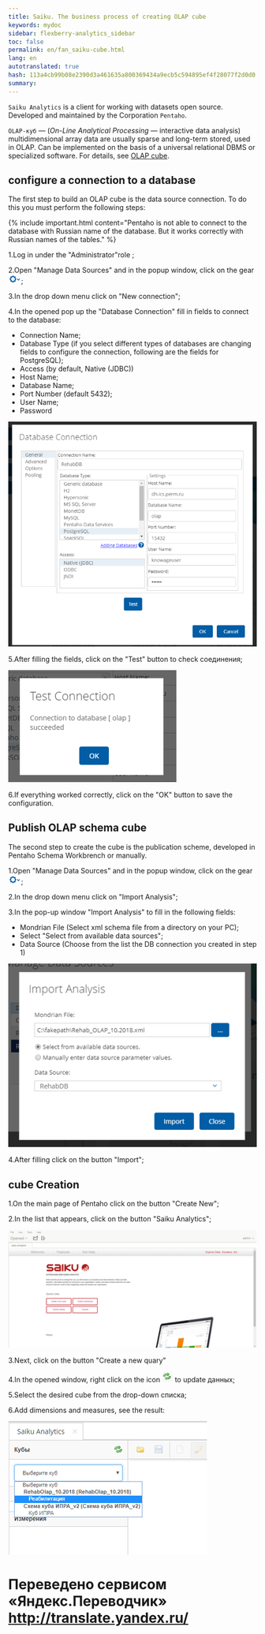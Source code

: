 ```yaml
--- 
title: Saiku. The business process of creating OLAP cube 
keywords: mydoc 
sidebar: flexberry-analytics_sidebar 
toc: false 
permalink: en/fan_saiku-cube.html 
lang: en 
autotranslated: true 
hash: 113a4cb99b08e2390d3a461635a800369434a9ecb5c594895ef4f28077f2d0d0 
summary: 
--- 
```


`Saiku Analytics` is a client for working with datasets open source. Developed and maintained by the Corporation `Pentaho`. 

`OLAP-куб` — (_On-Line Analytical Processing_ — interactive data analysis) multidimensional array data are usually sparse and long-term stored, used in OLAP. Can be implemented on the basis of a universal relational DBMS or specialized software. For details, see [OLAP cube](https://ru.wikipedia.org/wiki/OLAP-куб). 

## configure a connection to a database 

The first step to build an OLAP cube is the data source connection. To do this you must perform the following steps: 

{% include important.html content="Pentaho is not able to connect to the database with Russian name of the database. But it works correctly with Russian names of the tables." %} 

1.Log in under the "Administrator"role ; 

2.Open "Manage Data Sources" and in the popup window, click on the gear ![](/images/pages/products/flexberry-analytics/saiku-cube-settings.png); 

3.In the drop down menu click on "New connection"; 

4.In the opened pop up the "Database Connection" fill in fields to connect to the database: 

* Connection Name; 
* Database Type (if you select different types of databases are changing fields to configure the connection, following are the fields for PostgreSQL); 
* Access (by default, Native (JDBC)) 
* Host Name; 
* Database Name; 
* Port Number (default 5432); 
* User Name; 
* Password 

![](/images/pages/products/flexberry-analytics/saiku-cube001.png) 

5.After filling the fields, click on the "Test" button to check соединения; 

![](/images/pages/products/flexberry-analytics/saiku-cube002.png) 

6.If everything worked correctly, click on the "OK" button to save the configuration. 

## Publish OLAP schema cube 

The second step to create the cube is the publication scheme, developed in Pentaho Schema Workbrench or manually. 

1.Open "Manage Data Sources" and in the popup window, click on the gear ![](/images/pages/products/flexberry-analytics/saiku-cube-settings.png); 

2.In the drop down menu click on "Import Analysis"; 

3.In the pop-up window "Import Analysis" to fill in the following fields: 

* Mondrian File (Select xml schema file from a directory on your PC); 
* Select "Select from available data sources"; 
* Data Source (Choose from the list the DB connection you created in step 1) 

![](/images/pages/products/flexberry-analytics/saiku-cube003.png) 

4.After filling click on the button "Import"; 

## cube Creation 

1.On the main page of Pentaho click on the button "Create New"; 

2.In the list that appears, click on the button "Saiku Analytics"; 

![](/images/pages/products/flexberry-analytics/saiku-cube004.png) 

3.Next, click on the button "Create a new quary" 

4.In the opened window, right click on the icon ![](/images/pages/products/flexberry-analytics/saiku-cube-refresh.png) to update данных; 

5.Select the desired cube from the drop-down списка; 

6.Add dimensions and measures, see the result: 

![](/images/pages/products/flexberry-analytics/saiku-cube005.png) 



 # Переведено сервисом «Яндекс.Переводчик» http://translate.yandex.ru/
